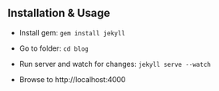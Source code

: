 Installation & Usage
-------------------

* Install gem:
`gem install jekyll`

* Go to folder:
`cd blog`

* Run server and watch for changes:
`jekyll serve --watch`

* Browse to http://localhost:4000


